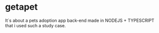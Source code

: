 # getapet

It´s about a pets adoption app back-end made in NODEJS + TYPESCRIPT that i used such a study case.
